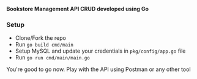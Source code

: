 **Bookstore Management API CRUD developed using Go**

### Setup

-   Clone/Fork the repo
-   Run `go build cmd/main`
-   Setup MySQL and update your credentials in `pkg/config/app.go` file
-   Run `go run cmd/main/main.go`

You're good to go now. Play with the API using Postman or any other tool
